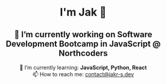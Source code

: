 <h1 align="center">I'm Jak 👋</h1>

<h2 align="center">🔭 I’m currently working on Software Development Bootcamp in JavaScript @ Northcoders</h3>

<p align="center">
  🌱 I’m currently learning: <strong>JavaScript, Python, React</strong><br>
  📫 How to reach me: <a href=mailto:contact@jakr-s.dev>contact@jakr-s.dev</a>
</p>




<!--
- 🔭 I’m currently working on ...
- 👯 I’m looking to collaborate on ...
- 🤔 I’m looking for help with ... 
- 💬 Ask me about ...
- 😄 Pronouns: ...
- ⚡ Fun fact: ... 
-->
